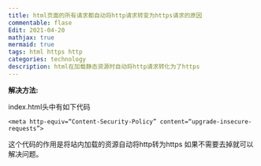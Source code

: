 ```yaml
---
title: html页面的所有请求都自动将http请求转变为https请求的原因
commentable: flase
Edit: 2021-04-20
mathjax: true
mermaid: true
tags: html https http
categories: technology
description: html在加载静态资源时自动将http请求转化为了https
---
```


**解决方法:**

index.html头中有如下代码

```
<meta http-equiv=“Content-Security-Policy” content=“upgrade-insecure-requests”>
```

这个代码的作用是将站内加载的资源自动将http转为https
如果不需要去掉就可以解决问题。
